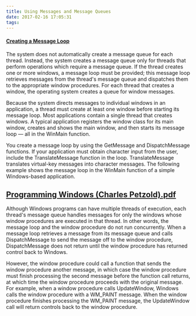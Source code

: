 ```yaml
---
title: Using Messages and Message Queues
date: 2017-02-16 17:05:31
tags:
---
```

#### [Creating a Message Loop](https://msdn.microsoft.com/EN-US/library/windows/desktop/ms644928".aspx)
The system does not automatically create a message queue for each thread. Instead, the system creates a message queue only for threads that perform   operations which require a message queue. If the thread creates one or more windows, a message loop must be provided; this message loop retrieves messages from the thread's message queue and dispatches them to the appropriate window procedures. For each thread that creates a window, the operating system creates a queue for window messages.

Because the system directs messages to individual windows in an application, a thread must create at least one window before starting its message loop.    Most applications contain a single thread that creates windows. A typical application registers the window class for its main window, creates and shows the   main window, and then starts its message loop — all in the WinMain function.  

You create a message loop by using the GetMessage and DispatchMessage functions. If your application must obtain character input from the user,          include the TranslateMessage function in the loop. TranslateMessage translates virtual-key messages into character messages. The following example shows the   message loop in the WinMain function of a simple Windows-based application.


## [Programming Windows (Charles Petzold).pdf]()
Although Windows programs can have multiple threads of execution, each thread's message queue handles messages
for only the windows whose window procedures are executed in that thread. In other words, the message loop and
the window procedure do not run concurrently. When a message loop retrieves a message from its message queue
and calls DispatchMessage to send the message off to the window procedure, DispatchMessage does not return
until the window procedure has returned control back to Windows.

However, the window procedure could call a function that sends the window procedure another message, in which
case the window procedure must finish processing the second message before the function call returns, at which time
the window procedure proceeds with the original message. For example, when a window procedure calls
UpdateWindow, Windows calls the window procedure with a WM_PAINT message. When the window procedure
finishes processing the WM_PAINT message, the UpdateWindow call will return controls back to the window
procedure.